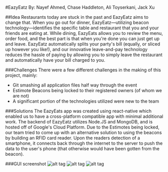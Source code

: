#EazyEatz
By: Nayef Ahmed, Chase Haddleton, Ali Toyserkani, Jack Xu

##Idea
Restaurants today are stuck in the past and EazyEatz aims to change that. When you go out for dinner, EazyEatz—utilizing beacon technology—identifies the specific table and restaurant that you and your friends are eating at. While dining, EazyEats allows you to review the menu, order food, and the best part is that when you're done you can just get up and leave. EazyEatz automatically splits your party's bill (equally, or sliced up however you like!), and our innovative leave-and-pay technology reduces the hassle of paying by allowing you to simply leave the restaurant and automatically have your bill charged to you. 

###Challenges
There were a few different challenges in the making of this project, mainly: 
* Git smashing all application files half way through the event
* Estimote Beacons being locked to their registered owners (of whom we are not) 
* A significant portion of the technologies utilized were new to the team

###Solutions
The EazyEats app was created using react-native which enabled us to have a cross-platform compatible app with minimal additional work. The backend of EazyEatz utilizes Node.JS and MongoDB, and is hosted off of Google's Cloud Platform. Due to the Estimotes being locked, our team tried to come up with an alternative solution to using the beacons by building an RFID card reader. Upon the readers detection of a smartphone, it connects back through the internet to the server to push the data to the user's phone (that otherwise would have been gotten from the beacon).

###GUI screenshot
![alt tag](https://github.com/chasehaddleton/EazyEatz/blob/master/readmeImage/cover.png)
![alt tag](https://github.com/chasehaddleton/EazyEatz/blob/master/readmeImage/passcover.png)
![alt tag](https://github.com/chasehaddleton/EazyEatz/blob/master/readmeImage/menu.png)
